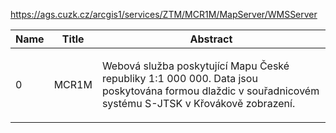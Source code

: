 https://ags.cuzk.cz/arcgis1/services/ZTM/MCR1M/MapServer/WMSServer

|Name|Title|Abstract|
|--|--|--|
|0|MCR1M|<DIV STYLE="text-align:Left;font-size:12pt"><DIV><DIV><P><SPAN>Webová služba poskytující </SPAN><SPAN>Mapu </SPAN><SPAN>Č</SPAN><SPAN>eské republiky</SPAN><SPAN> 1:1 000 000</SPAN><SPAN>. Data jsou poskytována formou dlaždic v souřadnicovém systému S-JTSK v Křovákově zobrazení.</SPAN></P></DIV></DIV></DIV>|
